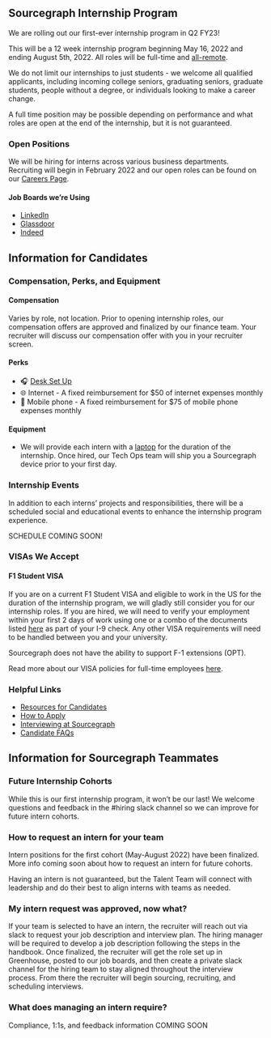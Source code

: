 ## Sourcegraph Internship Program

We are rolling out our first-ever internship program in Q2 FY23!

This will be a 12 week internship program beginning May 16, 2022 and ending August 5th, 2022. All roles will be full-time and [all-remote](../../company-info-and-process/remote/index.md).

We do not limit our internships to just students - we welcome all qualified applicants, including incoming college seniors, graduating seniors, graduate students, people without a degree, or individuals looking to make a career change.

A full time position may be possible depending on performance and what roles are open at the end of the internship, but it is not guaranteed.

### Open Positions

We will be hiring for interns across various business departments. Recruiting will begin in February 2022 and our open roles can be found on our [Careers Page](https://boards.greenhouse.io/sourcegraph91?gh_src=c685479c4us).

#### Job Boards we’re Using

- [LinkedIn](https://www.linkedin.com/jobs/search/?keywords=sourcegraph)
- [Glassdoor](https://www.glassdoor.com/Overview/Working-at-Sourcegraph-EI_IE1356770.11,22.htm)
- [Indeed](https://www.indeed.com/cmp/Sourcegraph?from=mobviewjob&tk=1fqti3gmuu2b6800&fromjk=e815aae4e6537634&attributionid=mobvjcmp)

## Information for Candidates

### Compensation, Perks, and Equipment

#### Compensation
Varies by role, not location. Prior to opening internship roles, our compensation offers are approved and finalized by our finance team. Your recruiter will discuss our compensation offer with you in your recruiter screen.

#### Perks 
- 🎧 [Desk Set Up](../../benefits-pay-perks/benefits-perks/spending-company-money.md#interns)
- 🌐 Internet - A fixed reimbursement for $50 of internet expenses monthly
- 📱 Mobile phone - A fixed reimbursement for $75 of mobile phone expenses monthly

#### Equipment
- We will provide each intern with a [laptop](../../benefits-pay-perks/benefits-perks/spending-company-money.md/#interns) for the duration of the internship. Once hired, our Tech Ops team will ship you a Sourcegraph device prior to your first day.

### Internship Events

In addition to each interns’ projects and responsibilities, there will be a scheduled social and educational events to enhance the internship program experience.

SCHEDULE COMING SOON!

### VISAs We Accept

#### F1 Student VISA

If you are on a current F1 Student VISA and eligible to work in the US for the duration of the internship program, we will gladly still consider you for our internship roles. If you are hired, we will need to verify your employment within your first 2 days of work using one or a combo of the documents listed [here](https://www.uscis.gov/i-9-central/form-i-9-acceptable-documents) as part of your I-9 check. Any other VISA requirements will need to be handled between you and your university.

Sourcegraph does not have the ability to support F-1 extensions (OPT).

Read more about our VISA policies for full-time employees [here](../people-ops/process/how-we-engage-talent-outside-the-us/#sts=Visa%20sponsorship%20and%20immigration%20assistance).

### Helpful Links

- [Resources for Candidates](tools/resources_for_candidates.md)
- [How to Apply](tools/resources_for_candidates.md#how-to-apply)
- [Interviewing at Sourcegraph](tools/resources_for_candidates.md#interviewing-at-sourcegraph)
- [Candidate FAQs](tools/resources_for_candidates.md#candidate-faqs)

## Information for Sourcegraph Teammates

### Future Internship Cohorts

While this is our first internship program, it won’t be our last! We welcome questions and feedback in the #hiring slack channel so we can improve for future intern cohorts.

### How to request an intern for your team

Intern positions for the first cohort (May-August 2022) have been finalized. More info coming soon about how to request an intern for future cohorts.

Having an intern is not guaranteed, but the Talent Team will connect with leadership and do their best to align interns with teams as needed.

### My intern request was approved, now what?

If your team is selected to have an intern, the recruiter will reach out via slack to request your job description and interview plan. The hiring manager will be required to develop a job description following the steps in the handbook. Once finalized, the recruiter will get the role set up in Greenhouse, posted to our job boards, and then create a private slack channel for the hiring team to stay aligned throughout the interview process. From there the recruiter will begin sourcing, recruiting, and scheduling interviews.

### What does managing an intern require?

Compliance, 1:1s, and feedback information COMING SOON
